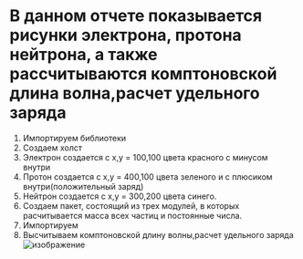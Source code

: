 # В данном отчете показывается рисунки электрона, протона нейтрона, а также рассчитываются комптоновской длина волна,расчет удельного заряда
1. Импортируем библиотеки
2. Создаем холст 
3. Электрон создается с x,y = 100,100 цвета красного с минусом внутри
4. Протон создается с x,y = 400,100 цвета зеленого и с плюсиком внутри(положительный заряд)
5. Нейтрон создается с x,y = 300,200 цвета синего.
6. Создаем пакет, состоящий из трех модулей, в которых расчитывается масса всех частиц и постоянные числа.
7. Импортируем
8. Высчитываем комптоновской длину волны,расчет удельного заряда
![изображение](https://github.com/DarkSwordss89125/laba1/assets/160292757/992f5567-94f3-42fe-b6dc-b1d26d411131)
